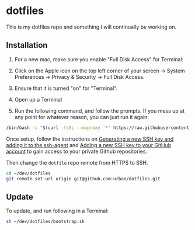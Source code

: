 # dotfiles

This is my dotfiles repo and something I will continually be working on.

## Installation

1. For a new mac, make sure you enable "Full Disk Access" for Terminal: 
  1. Click on the Apple icon on the top left corner of your screen -> System Preferences -> Privacy & Security -> Full Disk Access.
  2. Ensure that it is turned "on" for "Terminal".

2. Open up a Terminal
3. Run the following command, and follow the prompts. If you mess up at any point for whatever reason, you can just run it again:

```sh
/bin/bash -c "$(curl -fsSL --noproxy '*' https://raw.githubusercontent.com/urban/dotfiles/refs/heads/master/bootstrap.sh)"
```

Once setup, follow the instructions on [Generating a new SSH key and adding it to the ssh-agent](https://docs.github.com/en/authentication/connecting-to-github-with-ssh/generating-a-new-ssh-key-and-adding-it-to-the-ssh-agent) and [Adding a new SSH key to your GitHub account](https://docs.github.com/en/authentication/connecting-to-github-with-ssh/adding-a-new-ssh-key-to-your-github-account) to gain access to your private Github repositories.

Then change the `dotfile` repo remote from HTTPS to SSH.

```bash
cd ~/dev/dotfiles
git remote set-url origin git@github.com:urban/dotfiles.git
```

## Update

To update, and run following in a Terminal:

```sh
sh ~/dev/dotfiles/bootstrap.sh
```
